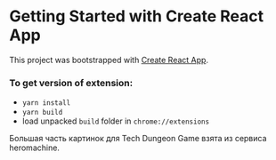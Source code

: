 # Getting Started with Create React App

This project was bootstrapped with [Create React App](https://github.com/facebook/create-react-app).

### To get version of extension:
 - `yarn install`
 - `yarn build`
 - load unpacked `build` folder in `chrome://extensions`

Большая часть картинок для Tech Dungeon Game взята из сервиса heromachine.